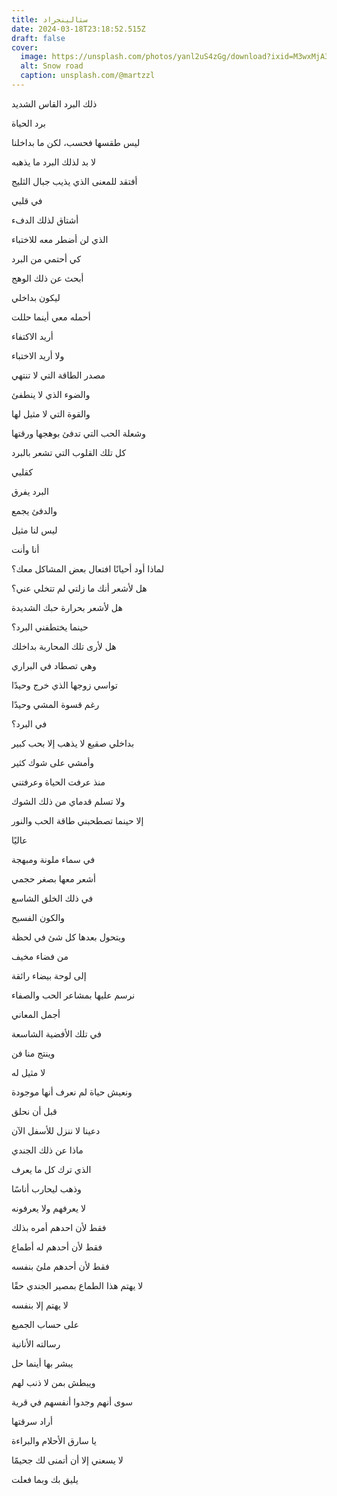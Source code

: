 ```yaml
---
title: ستالينجراد
date: 2024-03-18T23:18:52.515Z
draft: false
cover:
  image: https://unsplash.com/photos/yanl2uS4zGg/download?ixid=M3wxMjA3fDB8MXxzZWFyY2h8NDB8fGNvbGR8ZW58MHx8fHwxNzExMjI0Njk2fDA&force=true&w=640
  alt: Snow road
  caption: unsplash.com/@martzzl
---
```


ذلك البرد القاس الشديد

برد الحياة

ليس طقسها فحسب، لكن ما بداخلنا

لا بد لذلك البرد ما يذهبه

أفتقد للمعنى الذي يذيب جبال الثليج

في قلبي

أشتاق لذلك الدفء

الذي لن أضطر معه للاختباء

كي أحتمي من البرد

أبحث عن ذلك الوهج

ليكون بداخلي

أحمله معي أينما حللت

أريد الاكتفاء

ولا أريد الاختباء

مصدر الطاقة التي لا تنتهي

والضوء الذي لا ينطفئ

والقوة التي لا مثيل لها

وشعلة الحب التي تدفئ بوهجها ورقتها

كل تلك القلوب التي تشعر بالبرد

كقلبي

البرد يفرق

والدفئ يجمع

ليس لنا مثيل

أنا وأنت

لماذا أود أحيانًا افتعال بعض المشاكل معك؟

هل لأشعر أنك ما زلتي لم تتخلي عني؟

هل لأشعر بحرارة حبك الشديدة

حينما يختطفني البرد؟

هل لأرى تلك المحاربة بداخلك

وهي تصطاد في البراري

تواسي زوجها الذي خرج وحيدًا

رغم قسوة المشي وحيدًا

في البرد؟

بداخلي صقيع لا يذهب إلا بحب كبير

وأمشي على شوك كثير

منذ عرفت الحياة وعرفتني

ولا تسلم قدماي من ذلك الشوك

إلا حينما تصطحبني طاقة الحب والنور

عاليًا

في سماء ملونة ومبهجة

أشعر معها بصغر حجمي

في ذلك الخلق الشاسع

والكون الفسيح

ويتحول بعدها كل شئ في لحظة

من فضاء مخيف

إلى لوحة بيضاء رائقة

نرسم عليها بمشاعر الحب والصفاء

أجمل المعاني

في تلك الأفضية الشاسعة

وينتج منا فن

لا مثيل له

ونعيش حياة لم نعرف أنها موجودة

قبل أن نحلق

دعينا لا ننزل للأسفل الآن

ماذا عن ذلك الجندي

الذي ترك كل ما يعرف

وذهب ليحارب أناسًا

لا يعرفهم ولا يعرفونه

فقط لأن احدهم أمره بذلك

فقط لأن أحدهم له أطماع

فقط لأن أحدهم ملئ بنفسه

لا يهتم هذا الطماع بمصير الجندي حقًا

لا يهتم إلا بنفسه

على حساب الجميع

رسالته الأنانية

يبشر بها أينما حل

ويبطش بمن لا ذنب لهم

سوى أنهم وجدوا أنفسهم في قرية

أراد سرقتها

يا سارق الأحلام والبراءة

لا يسعني إلا أن أتمنى لك جحيمًا

يليق بك وبما فعلت
